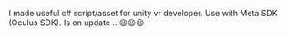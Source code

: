 I made useful c# script/asset for unity vr developer. Use with Meta SDK (Oculus SDK). Is on update ...😉😉😉
